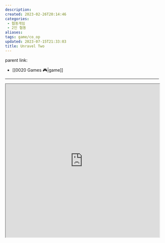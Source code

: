 ```yaml
---
description:
created: 2023-02-26T20:14:46
categories: 
 - 협동게임
 - 2인 협동
aliases: 
tags: game/co_op 
updated: 2023-07-15T21:33:03
title: Unravel Two
---
```

parent link: 
- [[0020 Games 🎮|game]]

---

<iframe src="https://store.steampowered.com/app/1225570/Unravel_Two/" width="100%" height="500" title="steam page"></iframe>
